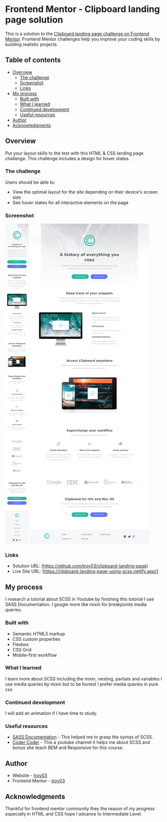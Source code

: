 # Frontend Mentor - Clipboard landing page solution

This is a solution to the [Clipboard landing page challenge on Frontend Mentor](https://www.frontendmentor.io/challenges/clipboard-landing-page-5cc9bccd6c4c91111378ecb9). Frontend Mentor challenges help you improve your coding skills by building realistic projects. 

## Table of contents

- [Overview](#overview)
  - [The challenge](#the-challenge)
  - [Screenshot](#screenshot)
  - [Links](#links)
- [My process](#my-process)
  - [Built with](#built-with)
  - [What I learned](#what-i-learned)
  - [Continued development](#continued-development)
  - [Useful resources](#useful-resources)
- [Author](#author)
- [Acknowledgments](#acknowledgments)

## Overview

Put your layout skills to the test with this HTML & CSS landing page challenge. This challenge includes a design for hover states.

### The challenge

Users should be able to:

- View the optimal layout for the site depending on their device's screen size
- See hover states for all interactive elements on the page

### Screenshot

![](./design/Mobile.png)
![](./design/Desktop.png)

### Links

- Solution URL: [https://github.com/troy03/clipboard-landing-page)
- Live Site URL: [https://clipboard-landing-page-using-scss.netlify.app/]

## My process

 I research a tutorial about SCSS in Youtube by finishing this tutorial I use SASS Documentation. I google more like mixin for breakpoints media queries.


### Built with

- Semantic HTML5 markup
- CSS custom properties
- Flexbox
- CSS Grid
- Mobile-first workflow

### What I learned

I learn more about SCSS including the mixin, nesting, partials and variables I use media queries by mixin but to be honest I prefer media queries in pure css

### Continued development

I will add an animation if I have time  to study.

### Useful resources

- [SASS Documentation](https://sass-lang.com/documentation/) - This helped me to grasp the syntax of SCSS.
- [Coder Coder](https://www.youtube.com/watch?v=jfMHA8SqUL4&t=1291s) - This a youtube channel it helps me about SCSS and bonus she teach BEM and Responsive for this course.


## Author

- Website - [troy03](https://github.com/troy03)
- Frontend Mentor - [troy03](https://www.frontendmentor.io/home)

## Acknowledgments

Thankful for frontend mentor community they the reason of my progress especially in HTML and CSS hope I advance to Intermediate Level.
